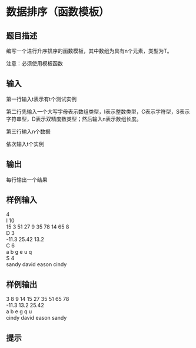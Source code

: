 # 数据排序（函数模板）  
  
## 题目描述  
编写一个进行升序排序的函数模板，其中数组为具有n个元素，类型为T。  
  
注意：必须使用模板函数  
  
## 输入  
第一行输入t表示有t个测试实例  
  
第二行先输入一个大写字母表示数组类型，I表示整数类型，C表示字符型，S表示字符串型，D表示双精度数类型；然后输入n表示数组长度。  
  
第三行输入n个数据  
  
依次输入t个实例  
  
## 输出  
每行输出一个结果  
  
## 样例输入  
4  
I 10  
15 3 51 27 9 35 78 14 65 8  
D 3  
-11.3 25.42 13.2  
C 6  
a b g e u q  
S 4  
sandy david eason cindy  
## 样例输出  
3 8 9 14 15 27 35 51 65 78  
-11.3 13.2 25.42  
a b e g q u  
cindy david eason sandy  
## 提示  
  
